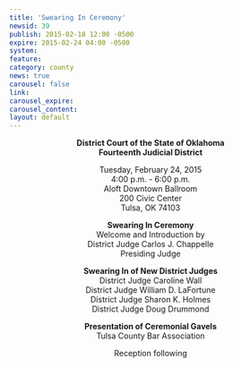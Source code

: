 ```yaml
---
title: 'Swearing In Ceremony'
newsid: 39
publish: 2015-02-18 12:00 -0500
expire: 2015-02-24 04:00 -0500
system: 
feature: 
category: county
news: true
carousel: false
link: 
carousel_expire: 
carousel_content: 
layout: default
---
```

<div style="text-align: center;"><p><strong>District Court of the State of Oklahoma</strong><br><strong>Fourteenth Judicial District</strong></p><p>Tuesday, February 24, 2015<br>4:00 p.m. - 6:00 p.m.<br>Aloft Downtown Ballroom<br>200 Civic Center<br>Tulsa, OK 74103</p><p><strong>Swearing In Ceremony</strong><br>Welcome and Introduction by<br>District Judge Carlos J. Chappelle<br>Presiding Judge</p><p><strong>Swearing In of New District Judges</strong><br>District Judge Caroline Wall<br>District Judge William D. LaFortune<br>District Judge Sharon K. Holmes<br>District Judge Doug Drummond</p><p><strong>Presentation of Ceremonial Gavels</strong><br>Tulsa County Bar Association</p><p>Reception following</p></div>